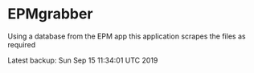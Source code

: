 # EPMgrabber
Using a database from the EPM app this application scrapes the files as required


Latest backup: Sun Sep 15 11:34:01 UTC 2019
